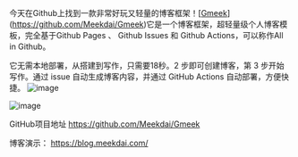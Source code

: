 今天在Github上找到一款非常好玩又轻量的博客框架！[[Gmeek](https://github.com/Meekdai/Gmeek)](https://github.com/Meekdai/Gmeek)它是一个博客框架，超轻量级个人博客模板，完全基于Github Pages 、 Github Issues 和 Github Actions，可以称作All in Github。

它无需本地部署，从搭建到写作，只需要18秒。2 步即可创建博客，第 3 步开始写作。通过 issue 自动生成博客内容，并通过 GitHub Actions 自动部署，方便快捷。
![image](https://github.com/ttxs8/ttxs8.github.io/assets/58286237/2266fa07-e860-440a-8981-b41b4e2001c3)


![image](https://github.com/ttxs8/ttxs8.github.io/assets/58286237/0b421abb-629e-4658-b6c1-a92bf861aed7)


GitHub项目地址
https://github.com/Meekdai/Gmeek

博客演示：
https://blog.meekdai.com/

<!-- ##{"timestamp":1490764800}## -->